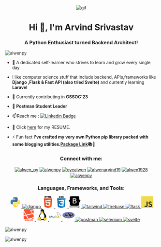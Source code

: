<div id="header" align="center">
  <img align="center" src="https://user-images.githubusercontent.com/55389276/140866485-8fb1c876-9a8f-4d6a-98dc-08c4981eaf70.gif" alt="gif" width="200"/>
</div>
<h1 align="center">Hi 👋, I'm Arvind Srivastav</h1>
<h3 align="center">A Python Enthusiast turned Backend Architect!</h3>

<p align="left"> <img src="https://komarev.com/ghpvc/?username=alwenpy&label=Profile%20views&color=0e75b6&style=flat" alt="alwenpy" /> </p>

- 🌟 A dedicated self-learner who strives to learn and grow every single day

- I like computer science stuff that include backend, APIs,frameworks like **Django ,Flask & Fast API (also tried Svelte)** and currently learning **Laravel**

- 🍁 Currently contributing in **GSSOC'23**  

- 🚀 **Postman Student Leader**

- :mailbox:Reach me : [![Linkedin Badge](https://img.shields.io/badge/-linkedIn-blue?style=flat&logo=linkedin&logoColor=white)](https://www.linkedin.com/in/alwenpy/)

- 📄 Click [here](https://drive.google.com/file/d/1YJAB3ijX1zS499hfoITQv6t7wxeoKqGp/view?usp=drive_link) for my RESUME.

- ⚡ Fun fact **I've crafted my very own Python pip library packed with some blogging utilities.[Package Link](https://pypi.org/project/blogutils/)📚🐍**

<h3 align="center">Connect with me:</h3>
<p align="center">
<a href="https://twitter.com/alwen_py" target="blank"><img align="center" src="https://raw.githubusercontent.com/rahuldkjain/github-profile-readme-generator/master/src/images/icons/Social/twitter.svg" alt="alwen_py" height="30" width="40" /></a>
<a href="https://linkedin.com/in/alwenpy" target="blank"><img align="center" src="https://raw.githubusercontent.com/rahuldkjain/github-profile-readme-generator/master/src/images/icons/Social/linked-in-alt.svg" alt="alwenpy" height="30" width="40" /></a>
<a href="https://instagram.com/oyealwen" target="blank"><img align="center" src="https://raw.githubusercontent.com/rahuldkjain/github-profile-readme-generator/master/src/images/icons/Social/instagram.svg" alt="oyealwen" height="30" width="40" /></a>
<a href="https://www.codechef.com/users/alwenarvind19" target="blank"><img align="center" src="https://cdn.jsdelivr.net/npm/simple-icons@3.1.0/icons/codechef.svg" alt="alwenarvind19" height="30" width="40" /></a>
<a href="https://www.hackerrank.com/alwen1928" target="blank"><img align="center" src="https://raw.githubusercontent.com/rahuldkjain/github-profile-readme-generator/master/src/images/icons/Social/hackerrank.svg" alt="alwen1928" height="30" width="40" /></a>
<a href="https://discord.gg/alwenpy" target="blank"><img align="center" src="https://raw.githubusercontent.com/rahuldkjain/github-profile-readme-generator/master/src/images/icons/Social/discord.svg" alt="alwenpy" height="30" width="40" /></a>
</p>
<h3 align="center">Languages, Frameworks, and Tools:</h3>

<p align="center">
  <a href="https://www.python.org" target="_blank" rel="noreferrer">
    <img src="https://raw.githubusercontent.com/devicons/devicon/master/icons/python/python-original.svg" alt="python" width="40" height="40"/>
  </a>
  <a href="https://www.djangoproject.com/" target="_blank" rel="noreferrer">
    <img src="https://cdn.worldvectorlogo.com/logos/django.svg" alt="django" width="40" height="40"/>
  </a>
  <a href="https://www.w3.org/html/" target="_blank" rel="noreferrer">
    <img src="https://raw.githubusercontent.com/devicons/devicon/master/icons/html5/html5-original-wordmark.svg" alt="html5" width="40" height="40"/>
  </a>
  <a href="https://www.w3schools.com/css/" target="_blank" rel="noreferrer">
    <img src="https://raw.githubusercontent.com/devicons/devicon/master/icons/css3/css3-original-wordmark.svg" alt="css3" width="40" height="40"/>
  </a>
  <a href="https://getbootstrap.com" target="_blank" rel="noreferrer">
    <img src="https://raw.githubusercontent.com/devicons/devicon/master/icons/bootstrap/bootstrap-plain-wordmark.svg" alt="bootstrap" width="40" height="40"/>
  </a>
  <a href="https://tailwindcss.com/" target="_blank" rel="noreferrer">
    <img src="https://www.vectorlogo.zone/logos/tailwindcss/tailwindcss-icon.svg" alt="tailwind" width="40" height="40"/>
  </a>
  <a href="https://firebase.google.com/" target="_blank" rel="noreferrer">
    <img src="https://www.vectorlogo.zone/logos/firebase/firebase-icon.svg" alt="firebase" width="40" height="40"/>
  </a>
  <a href="https://flask.palletsprojects.com/" target="_blank" rel="noreferrer">
    <img src="https://www.vectorlogo.zone/logos/pocoo_flask/pocoo_flask-icon.svg" alt="flask" width="40" height="40"/>
  </a>
  <a href="https://developer.mozilla.org/en-US/docs/Web/JavaScript" target="_blank" rel="noreferrer">
    <img src="https://raw.githubusercontent.com/devicons/devicon/master/icons/javascript/javascript-original.svg" alt="javascript" width="40" height="40"/>
  </a>
  <a href="https://laravel.com/" target="_blank" rel="noreferrer">
    <img src="https://raw.githubusercontent.com/devicons/devicon/master/icons/laravel/laravel-plain-wordmark.svg" alt="laravel" width="40" height="40"/>
  </a>
  <a href="https://www.linux.org/" target="_blank" rel="noreferrer">
    <img src="https://raw.githubusercontent.com/devicons/devicon/master/icons/linux/linux-original.svg" alt="linux" width="40" height="40"/>
  </a>
  <a href="https://www.mysql.com/" target="_blank" rel="noreferrer">
    <img src="https://raw.githubusercontent.com/devicons/devicon/master/icons/mysql/mysql-original-wordmark.svg" alt="mysql" width="40" height="40"/>
  </a>
  <a href="https://www.php.net" target="_blank" rel="noreferrer">
    <img src="https://raw.githubusercontent.com/devicons/devicon/master/icons/php/php-original.svg" alt="php" width="40" height="40"/>
  </a>
  <a href="https://postman.com" target="_blank" rel="noreferrer">
    <img src="https://www.vectorlogo.zone/logos/getpostman/getpostman-icon.svg" alt="postman" width="40" height="40"/>
  </a>
  
  <a href="https://www.selenium.dev" target="_blank" rel="noreferrer">
    <img src="https://raw.githubusercontent.com/detain/svg-logos/780f25886640cef088af994181646db2f6b1a3f8/svg/selenium-logo.svg" alt="selenium" width="40" height="40"/>
  </a>
  <a href="https://svelte.dev" target="_blank" rel="noreferrer">
    <img src="https://upload.wikimedia.org/wikipedia/commons/1/1b/Svelte_Logo.svg" alt="svelte" width="40" height="40"/>
  </a>
  
</p>

<p><img align="center" src="https://github-readme-stats.vercel.app/api/top-langs?username=alwenpy&show_icons=true&locale=en&layout=compact" alt="alwenpy" /></p>
<p>
  
</p>
<p><img align="center" src="https://github-readme-streak-stats.herokuapp.com/?user=alwenpy&" alt="alwenpy" /></p>

